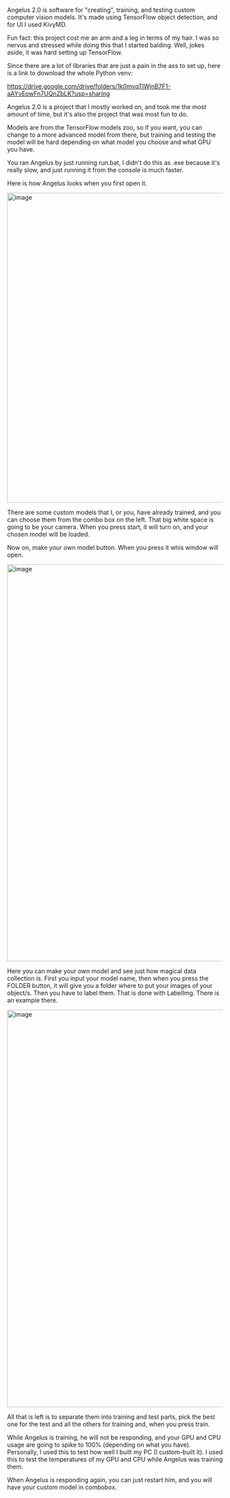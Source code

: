 Angelus 2.0 is software for "creating", training, and testing custom computer vision models. It's made using TensorFlow object detection, and for UI I used KivyMD.

Fun fact: this project cost me an arm and a leg in terms of my hair. I was so nervus and stressed while doing this that I started balding. Well, jokes aside, it was hard setting up TensorFlow.

Since there are a lot of libraries that are just a pain in the ass to set up, here is a link to download the whole Python venv:

https://drive.google.com/drive/folders/1k0myqTlWjnB7F1-aAYvEowFn7UQnZbLK?usp=sharing

Angelus 2.0 is a project that I mostly worked on, and took me the most amount of time, but it's also the project that was most fun to do.

Models are from the TensorFlow models zoo, so if you want, you can change to a more advanced model from there, but training and testing the model will be hard depending on what model you choose and what GPU you have.

You ran Angelus by just running run.bat, I didn't do this as .exe because it's really slow, and just running it from the console is much faster.

Here is how Angelus looks when you first open it.

<img width="899" height="722" alt="image" src="https://github.com/user-attachments/assets/8eaa8cc8-2fbf-45ee-be89-04caa0155994" />

There are some custom models that I, or you, have already trained, and you can choose them from the combo box on the left.
That big white space is going to be your camera. When you press start, it will turn on, and your chosen model will be loaded.

Now on, make your own model button.
When you press it whis window will open.

<img width="697" height="925" alt="image" src="https://github.com/user-attachments/assets/9445072b-9cf0-4349-a137-c05291b7e604" />

Here you can make your own model and see just how magical data collection is. First you input your model name, then when you press the FOLDER button, it will give you a folder where to put your images of your object/s.
Then you have to label them. That is done with LabelImg. There is an example there.

<img width="695" height="926" alt="image" src="https://github.com/user-attachments/assets/5f5c8a93-f43e-41ae-acae-3409697b28d1" />

All that is left is to separate them into training and test parts, pick the best one for the test and all the others for training and, when you press train.

While Angelus is training, he will not be responding, and your GPU and CPU usage are going to spike to 100% (depending on what you have). Personally, I used this to test how well I built my PC (I custom-built it).
I used this to test the temperatures of my GPU and CPU while Angelus was training them.

When Angelus is responding again, you can just restart him, and you will have your custom model in combobox.


